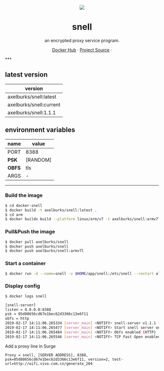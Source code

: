 <p align="center">
<a href="https://hub.docker.com/r/axelburks/snell">
<img src="https://user-images.githubusercontent.com/2666735/52914184-588a8380-3300-11e9-8f29-d6d3adc9bd05.png" />
</a>
</p>

<h1 align="center">snell</h1>

<p align="center">an encrypted proxy service program.</p>

<p align=center>
<a href="https://hub.docker.com/r/axelburks/snell">Docker Hub</a> ·
<a href="https://github.com/surge-networks/snell">Project Source</a> ·
</p>
***

## latest version

|version|
|---|
|axelburks/snell:latest|
|axelburks/snell:current|
|axelburks/snell:1.1.1|


## environment variables

|name|value|
|---|---|
|PORT|8388|
|**PSK**|[RANDOM]|
|**OBFS**|tls|
|ARGS|-|

***

### Build the image
```bash
$ cd docker-snell
$ docker build -t axelburks/snell:latest .
$ cd arm
$ docker buildx build --platform linux/arm/v7 -t axelburks/snell:armv7l .
```

### Pull&Push the image

```bash
$ docker pull axelburks/snell
$ docker push axelburks/snell
$ docker push axelburks/snell:armv7l
```

### Start a container

```bash
$ docker run -d --name=snell -v $HOME/app/snell:/etc/snell --restart always -p 8388:8388 -p 8388:8388/udp axelburks/snell
```

### Display config

```bash
$ docker logs snell

[snell-server]
listen = 0.0.0.0:8388
psk = 05d80656cd67e1bec62d3366c13e6f11
obfs = http
2019-02-17 14:11:06.265334 [server_main] <NOTIFY> snell-server v1.1.1 (Mar  5 2019 13:50:05)
2019-02-17 14:11:06.265477 [server_main] <NOTIFY> Start snell server on 0.0.0.0:8388
2019-02-17 14:11:06.265484 [server_main] <NOTIFY> Obfs enabled (HTTP)
2019-02-17 14:11:06.265546 [server_main] <NOTIFY> TCP Fast Open enabled
```

Add a proxy line in Surge

`Proxy = snell, [SERVER ADDRESS], 8388, psk=05d80656cd67e1bec62d3366c13e6f11, version=2, test-url=http://wifi.vivo.com.cn/generate_204`

